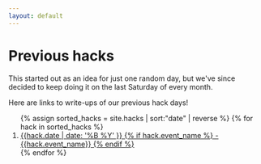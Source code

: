 ```yaml
---
layout: default
---
```


# Previous hacks

This started out as an idea for just one random day, but we've since decided to keep doing it on the last Saturday of every month.

Here are links to write-ups of our previous hack days!

<ol class="past-events">
  {% assign sorted_hacks = site.hacks | sort:"date" | reverse %}
  {% for hack in sorted_hacks %}
    <li>
      <a href="{{ hack.url }}">
        {{hack.date | date: '%B %Y' }}
        {% if hack.event_name %}
        - {{hack.event_name}}
        {% endif %}
      </a>
    </li>
  {% endfor %}
</ol>